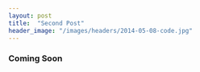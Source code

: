 ```yaml
---
layout: post
title:  "Second Post"
header_image: "/images/headers/2014-05-08-code.jpg"
---
```




### Coming Soon